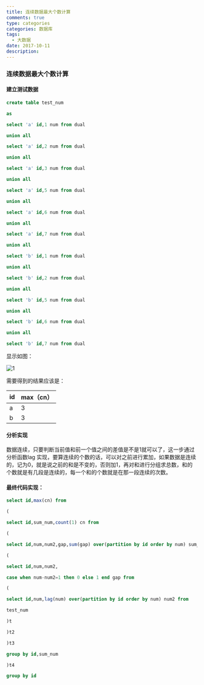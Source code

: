 ```yaml
---
title: 连续数据最大个数计算
comments: true
type: categories
categories: 数据库
tags:
  - 大数据
date: 2017-10-11
description:
---
```


### 连续数据最大个数计算

#### 建立测试数据

```sql
create table test_num

as

select 'a' id,1 num from dual

union all

select 'a' id,2 num from dual

union all

select 'a' id,3 num from dual

union all

select 'a' id,5 num from dual

union all

select 'a' id,6 num from dual

union all

select 'a' id,7 num from dual

union all

select 'b' id,1 num from dual

union all

select 'b' id,2 num from dual

union all

select 'b' id,5 num from dual

union all

select 'b' id,6 num from dual

union all

select 'b' id,7 num from dual

```



显示如图：

![1](https://ws4.sinaimg.cn/large/006tNbRwgy1fkf8wywfirj30ay08wdg0.jpg)



需要得到的结果应该是：

| id   | max（cn） |
| ---- | ------- |
| a    | 3       |
| b    | 3       |



#### 分析实现

数据连续，只要判断当前值和前一个值之间的差值是不是1就可以了，这一步通过分析函数lag 实现，要算连续的个数的话，可以对之前进行累加，如果数据是连续的，记为0，就是说之前的和是不变的，否则加1，再对和进行分组求总数，和的个数就是有几段是连续的，每一个和的个数就是在那一段连续的次数。



#### 最终代码实现：

```sql
select id,max(cn) from

(

select id,sum_num,count(1) cn from

(

select id,num,num2,gap,sum(gap) over(partition by id order by num) sum_num from

(

select id,num,num2,

case when num-num2=1 then 0 else 1 end gap from

(

select id,num,lag(num) over(partition by id order by num) num2 from

test_num

)t

)t2

)t3

group by id,sum_num

)t4

group by id

```
